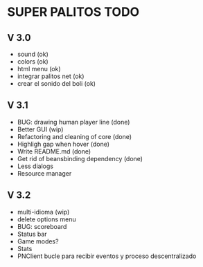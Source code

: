 SUPER PALITOS TODO
==================

V 3.0
-----
 - sound (ok)
 - colors (ok)
 - html menu (ok)
 - integrar palitos net (ok)
 - crear el sonido del boli (ok)
 
V 3.1
-----
 - BUG: drawing human player line (done)
 - Better GUI (wip)
 - Refactoring and cleaning of core (done)
 - Highligh gap when hover (done)
 - Write README.md (done)
 - Get rid of beansbinding dependency (done)
 - Less dialogs
 - Resource manager
  
V 3.2
-----
 - multi-idioma (wip)
 - delete options menu
 - BUG: scoreboard
 - Status bar
 - Game modes?
 - Stats
 - PNClient bucle para recibir eventos y proceso descentralizado
